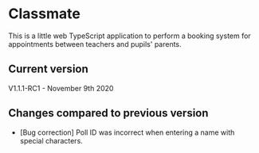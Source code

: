 # Classmate

This is a little web TypeScript application to perform a booking system for appointments between teachers and pupils' parents.

## Current version

V1.1.1-RC1 - November 9th 2020

## Changes compared to previous version

* [Bug correction] Poll ID was incorrect when entering a name with special characters.